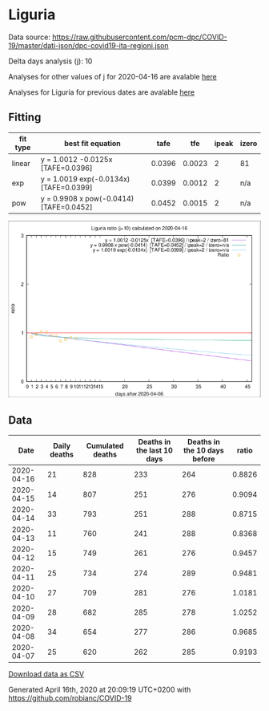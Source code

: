 # Liguria

Data source: https://raw.githubusercontent.com/pcm-dpc/COVID-19/master/dati-json/dpc-covid19-ita-regioni.json

Delta days analysis (j): 10

Analyses for other values of j for 2020-04-16 are avalable [here](../2020-04-16/README.md)

Analyses for Liguria for previous dates are avalable [here](../README.md)

## Fitting 
|fit type|best fit equation|tafe|tfe|ipeak|izero|
|-------|-----|--------|------|---|---|
|linear|y = 1.0012 -0.0125x  [TAFE=0.0396]|0.0396|0.0023|2|81|
|exp|y = 1.0019 exp(-0.0134x)  [TAFE=0.0399]|0.0399|0.0012|2|n/a|
|pow|y = 0.9908 x pow(-0.0414)  [TAFE=0.0452]|0.0452|0.0015|2|n/a|

![Plot](COVID-19_liguria_j10_2020-04-16.png)

## Data
|Date|Daily deaths|Cumulated deaths|Deaths in the last 10 days|Deaths in the 10 days before|ratio|
|----|----------|-----------|-------|--------------------|-----|
|2020-04-16|21|828|233|264|0.8826|
|2020-04-15|14|807|251|276|0.9094|
|2020-04-14|33|793|251|288|0.8715|
|2020-04-13|11|760|241|288|0.8368|
|2020-04-12|15|749|261|276|0.9457|
|2020-04-11|25|734|274|289|0.9481|
|2020-04-10|27|709|281|276|1.0181|
|2020-04-09|28|682|285|278|1.0252|
|2020-04-08|34|654|277|286|0.9685|
|2020-04-07|25|620|262|285|0.9193|

[Download data as CSV](COVID-19_liguria_j10_2020-04-16.csv)

Generated April 16th, 2020 at 20:09:19 UTC+0200 with https://github.com/robianc/COVID-19
